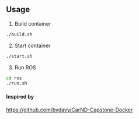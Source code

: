 ## Usage

1. Build container
```bash
./build.sh
```
2. Start container
```bash
./start.sh
```
3. Run ROS
```bash
cd ros
./run.sh
```

####  Inspired by

https://github.com/bydavy/CarND-Capstone-Docker



